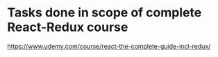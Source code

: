 # Tasks done in scope of complete React-Redux course

https://www.udemy.com/course/react-the-complete-guide-incl-redux/